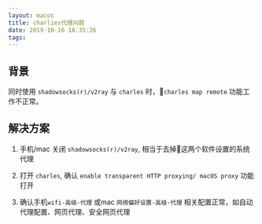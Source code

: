 ```yaml
---
layout: macos
title: charlies代理问题
date: 2019-10-16 18:35:26
tags:
---
```

## 背景

同时使用 `shadowsocks(r)/v2ray` 与 `charles` 时，`charles map remote` 功能工作不正常。

## 解决方案

1. 手机/mac 关闭 `shadowsocks(r)/v2ray`, 相当于去掉这两个软件设置的系统代理

2. 打开 `charles`, 确认 `enable transparent HTTP proxying/ macOS proxy` 功能打开

3. 确认手机`wifi-高级-代理` 或mac `网络偏好设置-高级-代理` 相关配置正常，如自动代理配置、网页代理、安全网页代理